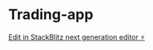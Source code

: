 # Trading-app

[Edit in StackBlitz next generation editor ⚡️](https://stackblitz.com/~/github.com/ittrading35/Trading-app)